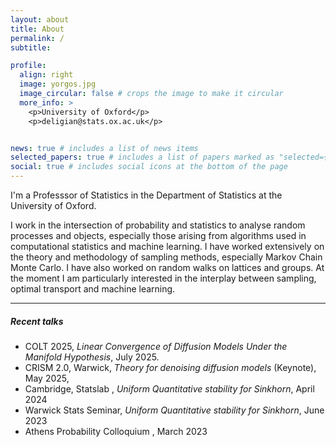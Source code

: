 ```yaml
---
layout: about
title: About
permalink: /
subtitle:

profile:
  align: right
  image: yorgos.jpg
  image_circular: false # crops the image to make it circular
  more_info: >
    <p>University of Oxford</p>
    <p>deligian@stats.ox.ac.uk</p>


news: true # includes a list of news items
selected_papers: true # includes a list of papers marked as "selected={true}"
social: true # includes social icons at the bottom of the page
---
```


I'm a Professsor of Statistics in the Department of Statistics at the University of Oxford.

I work in the intersection of probability and statistics to analyse random processes and objects, especially those arising from algorithms used in computational statistics and machine learning. I have worked extensively on the theory and methodology of sampling methods, especially Markov Chain Monte Carlo. I have also worked on random walks on lattices and groups.
At the moment I am particularly interested in the interplay between sampling, optimal transport and machine learning.

---
##### Recent talks
- COLT 2025, *Linear Convergence of Diffusion Models Under the Manifold Hypothesis*, July 2025.
- CRISM 2.0, Warwick, *Theory for denoising diffusion models* (Keynote), May 2025, 
- Cambridge, Statslab , *Uniform Quantitative stability for Sinkhorn*, April 2024
- Warwick Stats Seminar, *Uniform Quantitative stability for Sinkhorn*, June 2023
- Athens Probability Colloquium , March 2023
